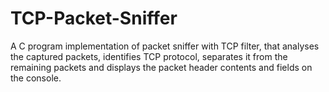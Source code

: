 # TCP-Packet-Sniffer
A C program implementation of packet sniffer with TCP filter, that analyses the captured packets, identifies TCP protocol, separates it from the remaining packets and displays the packet header contents and fields on the console.
